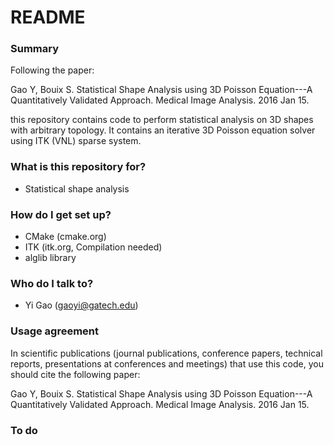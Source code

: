 # README #

### Summary ###
Following the paper:

Gao Y, Bouix S. Statistical Shape Analysis using 3D Poisson
Equation---A Quantitatively Validated Approach. Medical Image
Analysis. 2016 Jan 15.

this repository contains code to perform statistical analysis on 3D
shapes with arbitrary topology. It contains an iterative 3D Poisson
equation solver using ITK (VNL) sparse system.

### What is this repository for? ###

* Statistical shape analysis

### How do I get set up? ###

* CMake (cmake.org)
* ITK (itk.org, Compilation needed)
* alglib library


### Who do I talk to? ###

* Yi Gao (gaoyi@gatech.edu)

### Usage agreement ###

In scientific publications (journal publications, conference papers,
technical reports, presentations at conferences and meetings) that use
this code, you should cite the following paper:

Gao Y, Bouix S. Statistical Shape Analysis using 3D Poisson
Equation---A Quantitatively Validated Approach. Medical Image
Analysis. 2016 Jan 15.

### To do ###

